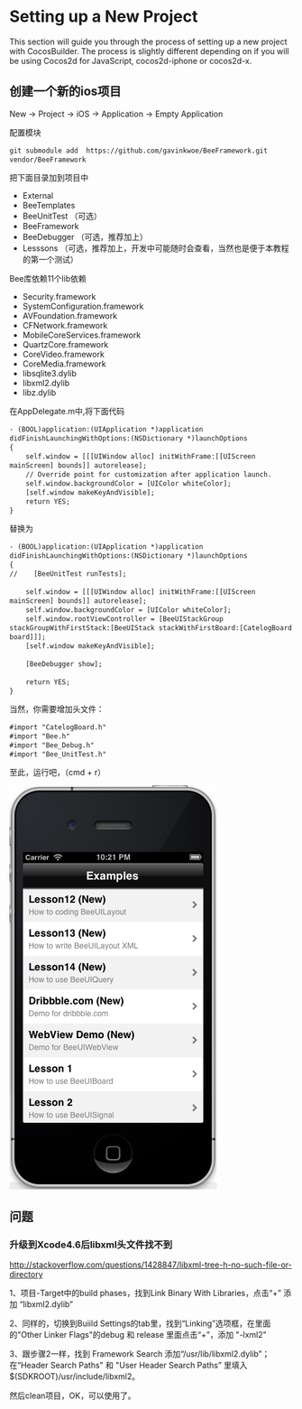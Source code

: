 # Setting up a New Project
This section will guide you through the process of setting up a new project with CocosBuilder. The process is slightly different depending on if you will be using Cocos2d for JavaScript, cocos2d-iphone or cocos2d-x.

## 创建一个新的ios项目

New -> Project -> iOS -> Application -> Empty Application

配置模块

	git submodule add  https://github.com/gavinkwoe/BeeFramework.git vendor/BeeFramework
	

把下面目录加到项目中

- External
- BeeTemplates
- BeeUnitTest （可选）
- BeeFramework
- BeeDebugger （可选，推荐加上）
- Lesssons （可选，推荐加上，开发中可能随时会查看，当然也是便于本教程的第一个测试）

Bee库依赖11个lib依赖

- Security.framework
- SystemConfiguration.framework
- AVFoundation.framework
- CFNetwork.framework
- MobileCoreServices.framework
- QuartzCore.framework
- CoreVideo.framework
- CoreMedia.framework
- libsqlite3.dylib
- libxml2.dylib
- libz.dylib


在AppDelegate.m中,将下面代码

	- (BOOL)application:(UIApplication *)application didFinishLaunchingWithOptions:(NSDictionary *)launchOptions
	{
	    self.window = [[[UIWindow alloc] initWithFrame:[[UIScreen mainScreen] bounds]] autorelease];
	    // Override point for customization after application launch.
	    self.window.backgroundColor = [UIColor whiteColor];
	    [self.window makeKeyAndVisible];
		return YES;
	}

替换为

	- (BOOL)application:(UIApplication *)application didFinishLaunchingWithOptions:(NSDictionary *)launchOptions
	{
	//    [BeeUnitTest runTests];
    
	    self.window = [[[UIWindow alloc] initWithFrame:[[UIScreen mainScreen] bounds]] autorelease];
	    self.window.backgroundColor = [UIColor whiteColor];
		self.window.rootViewController = [BeeUIStackGroup stackGroupWithFirstStack:[BeeUIStack stackWithFirstBoard:[CatelogBoard board]]];
	    [self.window makeKeyAndVisible];
	
		[BeeDebugger show];
    
	    return YES;
	}

当然，你需要增加头文件：

	#import "CatelogBoard.h"
	#import "Bee.h"
	#import "Bee_Debug.h"
	#import "Bee_UnitTest.h"

至此，运行吧，（cmd + r）

![image](2-1.png?raw=true)

## 问题

### 升级到Xcode4.6后libxml头文件找不到

http://stackoverflow.com/questions/1428847/libxml-tree-h-no-such-file-or-directory

1、项目-Target中的build phases，找到Link Binary With Libraries，点击“+” 添加 “libxml2.dylib”

2、同样的，切换到Buiild Settings的tab里，找到“Linking”选项框，在里面的"Other Linker Flags"的debug 和 release 里面点击“+”，添加 "-lxml2"

3、跟步骤2一样，找到 Framework Search 添加“/usr/lib/libxml2.dylib”； 在“Header Search Paths" 和 "User Header Search Paths” 里填入$(SDKROOT)/usr/include/libxml2。

然后clean项目，OK，可以使用了。
